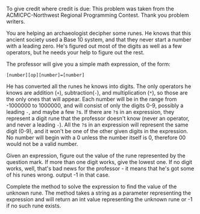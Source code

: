 To give credit where credit is due: This problem was taken from the ACMICPC-Northwest Regional Programming Contest. Thank you problem writers.

You are helping an archaeologist decipher some runes. He knows that this ancient society used a Base 10 system, and that they never start a number with a leading zero. He's figured out most of the digits as well as a few operators, but he needs your help to figure out the rest.


The professor will give you a simple math expression, of the form:

``[number][op][number]=[number]``

He has converted all the runes he knows into digits. The only operators he knows are addition (``+``),
subtraction(``-``), and multiplication (``*``), so those are the only ones that will appear. 
Each number will be in the range from -1000000 to 1000000, and will consist of only the digits 0-9, 
possibly a leading ``-``, and maybe a few ``?``s. If there are ``?``s in an expression, they represent a digit rune 
that the professor doesn't know (never an operator, and never a leading ``-``). 
All the ``?``s in an expression will represent the same digit (0-9), and it won't be one of the other given digits 
in the expression. 
No number will begin with a 0 unless the number itself is 0, therefore 00 would not be a valid number.

Given an expression, figure out the value of the rune represented by the question mark.
If more than one digit works, give the lowest one. If no digit works, well, 
that's bad news for the professor - it means that he's got some of his runes wrong. output -1 in that case.


Complete the method to solve the expression to find the value of the unknown rune. 
The method takes a string as a parameter representing the expression and will return an int value 
representing the unknown rune or -1 if no such rune exists.